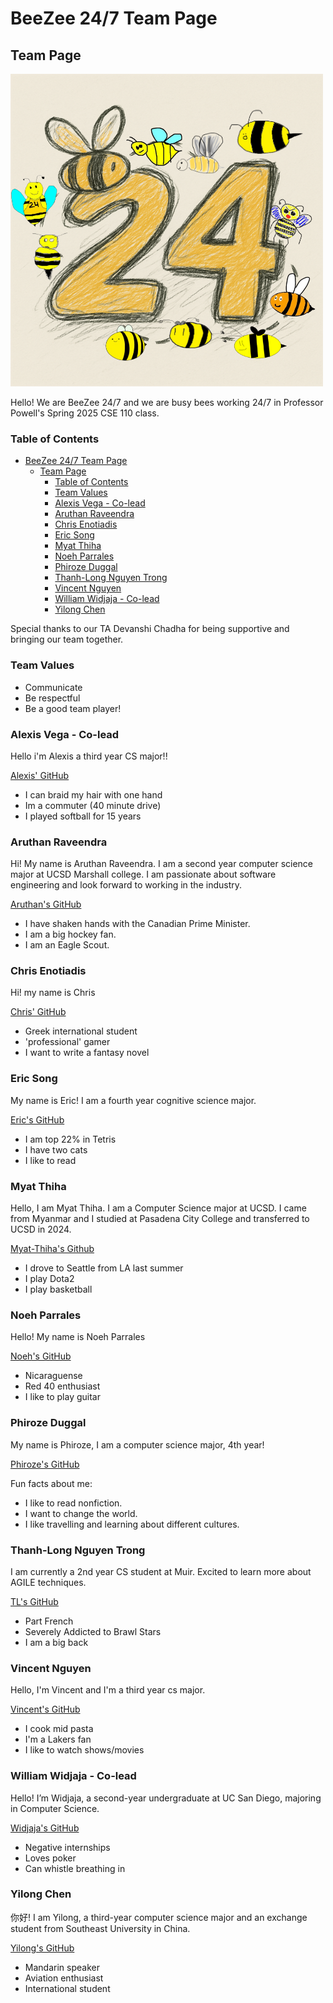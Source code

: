 # BeeZee 24/7 Team Page

## Team Page

![BeeZee247Logo](/admin/branding/logo.png)

Hello! We are BeeZee 24/7 and we are busy bees working 24/7 in Professor Powell's Spring 2025 CSE 110 class.

### Table of Contents

- [BeeZee 24/7 Team Page](#beezee-247-team-page)
  - [Team Page](#team-page)
    - [Table of Contents](#table-of-contents)
    - [Team Values](#team-values)
    - [Alexis Vega - Co-lead](#alexis-vega---co-lead)
    - [Aruthan Raveendra](#aruthan-raveendra)
    - [Chris Enotiadis](#chris-enotiadis)
    - [Eric Song](#eric-song)
    - [Myat Thiha](#myat-thiha)
    - [Noeh Parrales](#noeh-parrales)
    - [Phiroze Duggal](#phiroze-duggal)
    - [Thanh-Long Nguyen Trong](#thanh-long-nguyen-trong)
    - [Vincent Nguyen](#vincent-nguyen)
    - [William Widjaja - Co-lead](#william-widjaja---co-lead)
    - [Yilong Chen](#yilong-chen)

Special thanks to our TA Devanshi Chadha for being supportive and bringing our team together.

### Team Values

- Communicate
- Be respectful
- Be a good team player!

### Alexis Vega - Co-lead

Hello i'm Alexis a third year CS major!!

[Alexis' GitHub](https://github.com/alexisvvega)

- I can braid my hair with one hand
- Im a commuter (40 minute drive)
- I played softball for 15 years

### Aruthan Raveendra

Hi! My name is Aruthan Raveendra. I am a second year computer science major at UCSD Marshall college. I am passionate about software engineering and look forward to working in the industry.

[Aruthan's GitHub](https://github.com/aruthanr)

- I have shaken hands with the Canadian Prime Minister.
- I am a big hockey fan.
- I am an Eagle Scout.

### Chris Enotiadis

Hi! my name is Chris

[Chris' GitHub](https://github.com/Bisbouras)

- Greek international student
- 'professional' gamer
- I want to write a fantasy novel

### Eric Song

My name is Eric! I am a fourth year cognitive science major.

[Eric's GitHub](https://github.com/e7song)

- I am top 22% in Tetris
- I have two cats
- I like to read

### Myat Thiha

Hello, I am Myat Thiha. I am a Computer Science major at UCSD. I came from Myanmar and I studied at Pasadena City College and transferred to UCSD in 2024.

[Myat-Thiha's Github](https://github.com/Myat-Thiha)

- I drove to Seattle from LA last summer
- I play Dota2
- I play basketball

### Noeh Parrales

Hello! My name is Noeh Parrales

[Noeh's GitHub](https://github.com/noehparrales1)

- Nicaraguense
- Red 40 enthusiast
- I like to play guitar

### Phiroze Duggal

My name is Phiroze, I am a computer science major, 4th year!

[Phiroze's GitHub](https://github.com/phrzdgal)

Fun facts about me:

- I like to read nonfiction.
- I want to change the world.
- I like travelling and learning about different cultures.

### Thanh-Long Nguyen Trong

I am currently a 2nd year CS student at Muir. Excited to learn more about AGILE techniques.

[TL's GitHub](https://github.com/thanhlongnt)

- Part French
- Severely Addicted to Brawl Stars
- I am a big back

### Vincent Nguyen

Hello, I'm Vincent and I'm a third year cs major.

[Vincent's GitHub](https://github.com/vincentnguyen1090)

- I cook mid pasta
- I'm a Lakers fan
- I like to watch shows/movies

### William Widjaja - Co-lead

Hello! I’m Widjaja, a second-year undergraduate at UC San Diego, majoring in Computer Science.

[Widjaja's GitHub](https://github.com/wwidjaja0/)

- Negative internships
- Loves poker
- Can whistle breathing in

### Yilong Chen

你好! I am Yilong, a third-year computer science major and an exchange student from Southeast University in China.

[Yilong's GitHub](https://github.com/Oshima-Hina)

- Mandarin speaker
- Aviation enthusiast
- International student
